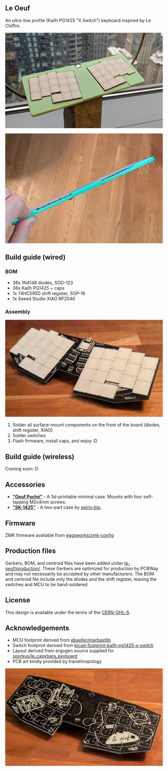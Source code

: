 ## Le Oeuf

An ultra-low profile (Kailh PG1425 "X Switch") keyboard inspired by Le Chiffre.

![](images/le-oeuf-4.jpg)

![](images/le-oeuf-3.jpg)

## Build guide (wired)

### BOM

- 36x 1N4148 diodes, SOD-123
- 36x Kailh PG1425 + caps
- 1x 74HC595D shift register, SOP-16
- 1x Seeed Studio XIAO RP2040

### Assembly

![](images/le-oeuf-1.jpg)

1. Solder all surface-mount components on the front of the board (diodes, shift register, XIAO)
2. Solder switches
3. Flash firmware, install caps, and enjoy :D

## Build guide (wireless)

Coming soon :D

## Accessories

- **["Oeuf Poché"](cases/oeuf-poche)** - A 3d-printable minimal case. Mounts with four self-tapping M2x4mm screws.
- **["SK-1425"](cases/SK-1425)** - A two-part case by [seirin-blu](https://github.com/seirin-blu).

## Firmware

ZMK firmware available from [eggsworks/zmk-config](https://github.com/eggsworks/zmk-config/)

## Production files

Gerbers, BOM, and centroid files have been added under [le-oeuf/production/](le-oeuf/production/). These Gerbers are optimized for production by PCBWay and may not necessarily be accepted by other manufacturers. The BOM and centroid file include only the diodes and the shift register, leaving the switches and MCU to be hand-soldered.

## License

This design is available under the terms of the [CERN-OHL-S](LICENSE).

## Acknowledgements

- MCU footprint derived from [ebastler/marbastlib](https://github.com/ebastler/marbastlib/)
- Switch footprint derived from [kicad-footprint-kailh-pg1425-x-switch](https://github.com/shikamiya/kicad-footprint-kailh-pg1425-x-switch)
- Layout derived from ergogen source supplied for [sporkus/le_capybara_keyboard](https://github.com/sporkus/le_capybara_keyboard)
- PCB art kindly provided by transthropology

![](images/le-oeuf-2.jpg)
